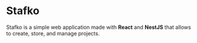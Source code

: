 # Stafko

Stafko is a simple web application made with **React** and **NestJS** that allows to create, store, and manage projects. 
